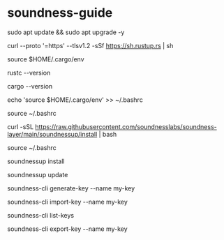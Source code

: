 # soundness-guide
sudo apt update && sudo apt upgrade -y

curl --proto '=https' --tlsv1.2 -sSf https://sh.rustup.rs | sh

source $HOME/.cargo/env

rustc --version

cargo --version

echo 'source $HOME/.cargo/env' >> ~/.bashrc

source ~/.bashrc

curl -sSL https://raw.githubusercontent.com/soundnesslabs/soundness-layer/main/soundnessup/install | bash

source ~/.bashrc

soundnessup install

soundnessup update

soundness-cli generate-key --name my-key

soundness-cli import-key --name my-key

soundness-cli list-keys

soundness-cli export-key --name my-key
